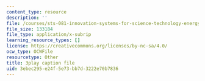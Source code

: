 ```yaml
---
content_type: resource
description: ''
file: /courses/sts-081-innovation-systems-for-science-technology-energy-manufacturing-and-health-spring-2017/3ebec295e24f5e73bb7d3222e70b7836_Rs3Ll0KYfcA.vtt
file_size: 133184
file_type: application/x-subrip
learning_resource_types: []
license: https://creativecommons.org/licenses/by-nc-sa/4.0/
ocw_type: OCWFile
resourcetype: Other
title: 3play caption file
uid: 3ebec295-e24f-5e73-bb7d-3222e70b7836
---
```

